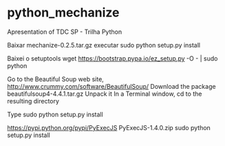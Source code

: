 # python_mechanize
Apresentation of TDC SP - Trilha Python

Baixar mechanize-0.2.5.tar.gz
executar sudo python setup.py install

Baixei o setuptools
wget https://bootstrap.pypa.io/ez_setup.py -O - | sudo python

Go to the Beautiful Soup web site, http://www.crummy.com/software/BeautifulSoup/
Download the package beautifulsoup4-4.4.1.tar.gz
Unpack it
In a Terminal window, cd to the resulting directory

Type sudo python setup.py install


https://pypi.python.org/pypi/PyExecJS
PyExecJS-1.4.0.zip
sudo python setup.py install
